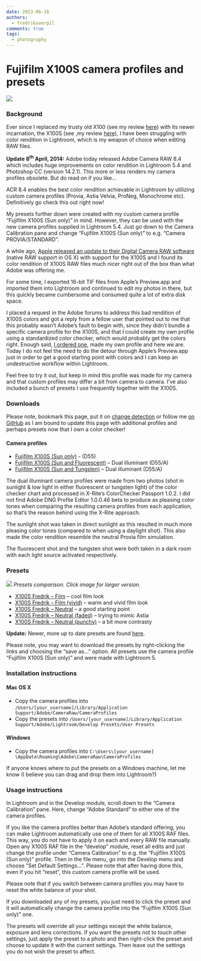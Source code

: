 ```yaml
---
date: 2013-06-16
authors:
  - fredrikaverpil
comments: true
tags:
  - photography
---
```


# Fujifilm X100S camera profiles and presets

![](/static/x100s/xrite_passport.jpg)

<!-- more -->

### Background

Ever since I replaced my trusty old X100 (see my review [here](2012-06-12-the-fujifilm-x100-a-year-in-retrospect.md)) with its newer incarnation, the X100S (see ,my review [here](2013-03-08-the-fujifilm-x100s-compared-to-the-x100.md)), I have been struggling with color rendition in Lightroom, which is my weapon of choice when editing RAW files.

<strong>Update 8<sup>th</sup> April, 2014:</strong> Adobe today released Adobe Camera RAW 8.4 which includes huge improvements on color rendition in Lightroom 5.4 and Photoshop CC (version 14.2.1). This more or less renders my camera profiles obsolete. But do read on if you like…

ACR 8.4 enables the best color rendition achievable in Lightroom by utilizing custom camera profiles (Provia, Astia Velvia, ProNeg, Monochrome etc). Definitively go check this out right now!

My presets further down were created with my custom camera profile “Fujifilm X100S (Sun only)” in mind. However, they can be used with the new camera profiles supplied in Lightroom 5.4. Just go down to the Camera Calibration pane and change “Fujifilm X100S (Sun only)” to e.g. “Camera PROVIA/STANDARD”.

A while ago, [Apple released an update to their Digital Camera RAW software](https://support.apple.com/kb/DL1629?locale=en_US) (native RAW support in OS X) with support for the X100S and I found its color rendition of X100S RAW files much nicer right out of the box than what Adobe was offering me.

For some time, I exported 16-bit TIF files from Apple’s Preview.app and imported them into Lightroom and continued to edit my photos in there, but this quickly became cumbersome and consumed quite a lot of extra disk space.

I placed a request in the Adobe forums to address this bad rendition of X100S colors and got a reply from a fellow user that pointed out to me that this probably wasn’t Adobe’s fault to begin with, since they didn’t bundle a specific camera profile for the X100S, and that I could create my own profile using a standardized color checker, which would probably get the colors right. Enough said, [I ordered one](http://xritephoto.com/colorchecker-passport-photo), made my own profile and here we are. Today I do not feel the need to do the detour through Apple’s Preview.app just in order to get a good starting point with colors and I can keep an undestructive workflow within Lightroom.

Feel free to try it out, but keep in mind this profile was made for my camera and that custom profiles may differ a bit from camera to camera. I’ve also included a bunch of presets I use frequently together with the X100S.

### Downloads

Please note, bookmark this page, put it on [change detection](http://www.changedetection.com) or follow me [on GitHub](https://github.com/fredrikaverpil/photography) as I am bound to update this page with additional profiles and perhaps presets now that I own a color checker!

#### Camera profiles

- [Fujifilm X100S (Sun only)](<https://github.com/fredrikaverpil/photography/raw/master/Lightroom/CameraProfiles/Fujifilm%20X100S%20(Sun%20only).dcp>) - (D55)
- [Fujifilm X100S (Sun and Fluorescent)](<https://github.com/fredrikaverpil/photography/raw/master/Lightroom/CameraProfiles/Fujifilm%20X100S%20(Sun%20and%20Fluorescent).dcp>) – Dual illuminant (D55/A)
- [Fujifilm X100S (Sun and Tungsten)](<https://github.com/fredrikaverpil/photography/raw/master/Lightroom/CameraProfiles/Fujifilm%20X100S%20(Sun%20and%20Tungsten).dcp>) – Dual illuminant (D55/A)

The dual illuminant camera profiles were made from two photos (shot in sunlight & low light in either fluorescent or tungsten light) of the color checker chart and processed in X-Rite’s ColorChecker Passport 1.0.2. I did not find Adobe DNG Profile Editor 1.0.0.46 beta to produce as pleasing color tones when comparing the resulting camera profiles from each application, so that’s the reason behind using the X-Rite approach.

The sunlight shot was taken in direct sunlight as this resulted in much more pleasing color tones (compared to when using a daylight shot). This also made the color rendition resemble the neutral Provia film simulation.

The fluorescent shot and the tungsten shot were both taken in a dark room with each light source activated respectively.

### Presets

![](/static/x100s/presets.jpg)
_Presets comparison. Click image for larger version._

- [X100S Fredrik – Film](https://github.com/fredrikaverpil/photography/raw/master/Lightroom/Presets/Legacy/X100S%20Fredrik%20-%20Film.lrtemplate) – cool film look
- [X100S Fredrik – Film (vivid)](<https://github.com/fredrikaverpil/photography/raw/master/Lightroom/Presets/Legacy/X100S%20Fredrik%20-%20Film%20(vivid).lrtemplate>) – warm and vivid film look
- [X100S Fredrik – Neutral](https://github.com/fredrikaverpil/photography/raw/master/Lightroom/Presets/Legacy/X100S%20Fredrik%20-%20Neutral.lrtemplate) – a good starting point
- [X100S Fredrik – Neutral (faded)](<https://github.com/fredrikaverpil/photography/raw/master/Lightroom/Presets/Legacy/X100S%20Fredrik%20-%20Neutral%20(faded).lrtemplate>) – trying to mimic Astia
- [X100S Fredrik – Neutral (punchy)](<https://github.com/fredrikaverpil/photography/raw/master/Lightroom/Presets/Legacy/X100S%20Fredrik%20-%20Neutral%20(punchy).lrtemplate>) – a bit more contrasty

**Update:** Newer, more up to date presets are found [here](https://github.com/fredrikaverpil/photography/tree/master/Lightroom/Presets).

Please note, you may want to download the presets by right-clicking the links and choosing the “save as...” option. All presets use the camera profile “Fujifilm X100S (Sun only)” and were made with Lightroom 5.

### Installation instructions

#### Mac OS X

- Copy the camera profiles into `/Users/[your_username]/Library/Application Support/Adobe/CameraRaw/CameraProfiles`
- Copy the presets into `/Users/[your_username]/Library/Application Support/Adobe/Lightroom/Develop Presets/User Presets`

#### Windows

- Copy the camera profiles into `C:\Users\[your_username] \AppData\Roaming\Adobe\CameraRaw\CameraProfiles`

If anyone knows where to put the presets on a Windows machine, let me know (I believe you can drag and drop them into Lightroom?)

### Usage instructions

In Lightroom and in the Develop module, scroll down to the “Camera Calibration” pane. Here, change “Adobe Standard” to either one of the camera profiles.

If you like the camera profiles better than Adobe’s standard offering, you can make Lightroom automatically use one of them for all X100S RAF files. This way, you do not have to apply it on each and every RAW file manually. Open any X100S RAF file in the “develop” module, reset all edits and just change the profile under “Camera Calibration” to e.g. the “Fujifilm X100S (Sun only)” profile. Then in the file menu, go into the Develop menu and choose “Set Default Settings…”. Please note that after having done this, even if you hit “reset”, this custom camera profile will be used.

Please note that if you switch between camera profiles you may have to reset the white balance of your shot.

If you downloaded any of my presets, you just need to click the preset and it will automatically change the camera profile into the “Fujifilm X100S (Sun only)” one.

The presets will override all your settings except the white balance, exposure and lens corrections. If you want the presets not to touch other settings, just apply the preset to a photo and then right-click the preset and choose to update it with the current settings. Then leave out the settings you do not wish the preset to affect.
